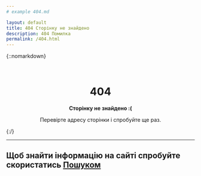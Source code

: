 ```yaml
---
# example 404.md

layout: default
title: 404 Сторінку не знайдено
description: 404 Помилка
permalink: /404.html
---
```

{::nomarkdown}

<div align="center">
  <br><h1>404</h1>

  <p><strong>Сторінку не знайдено :(</strong></p>
  <p>Перевірте адресу сторінки і спробуйте ще раз.</p>
</div>

{:/}

------------
Щоб знайти інформацію на сайті спробуйте скористатись [Пошуком](/search "Пошуком")
------------

